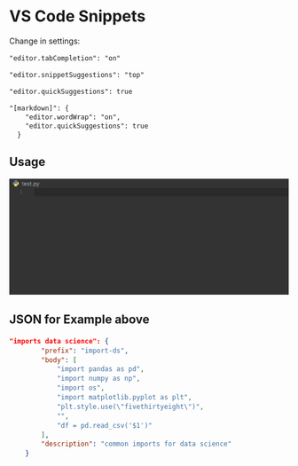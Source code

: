 # VS Code Snippets

Change in settings:
```
"editor.tabCompletion": "on"
```

```
"editor.snippetSuggestions": "top"
```

```
"editor.quickSuggestions": true
```

```
"[markdown]": {
    "editor.wordWrap": "on",
    "editor.quickSuggestions": true
  }
```

## Usage

![](vs-code-snippet.gif)

## JSON for Example above

```json
"imports data science": {
		"prefix": "import-ds",
		"body": [
			"import pandas as pd",
            "import numpy as np",
            "import os",
            "import matplotlib.pyplot as plt",
            "plt.style.use(\"fivethirtyeight\")",
            "",
            "df = pd.read_csv('$1')"
		],
		"description": "common imports for data science"
	}
```